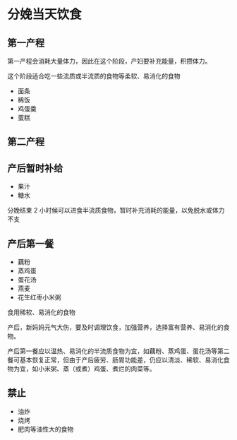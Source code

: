 # 分娩当天饮食

## 第一产程


第一产程会消耗大量体力，因此在这个阶段，产妇要补充能量，积攒体力。

这个阶段适合吃一些流质或半流质的食物等柔软、易消化的食物

- 面条
- 稀饭
- 鸡蛋羹
- 蛋糕


## 第二产程






## 产后暂时补给

- 果汁
- 糖水

分娩结束 2 小时候可以进食半流质食物，暂时补充消耗的能量，以免脱水或体力不支


## 产后第一餐


- 藕粉
- 蒸鸡蛋
- 蛋花汤
- 燕麦
- 花生红枣小米粥


食用稀软、易消化的食物

产后，新妈妈元气大伤，要及时调理饮食，加强营养，选择富有营养、易消化的食物。

产后第一餐应以温热、易消化的半流质食物为宜，如藕粉、蒸鸡蛋、蛋花汤等第二餐可基本恢复正常，但由于产后疲劳、肠胃功能差，仍应以清淡、稀软、易消化食物为宜，如小米粥、蒸（或煮）鸡蛋、煮烂的肉菜等。

## 禁止

- 油炸
- 烧烤
- 肥肉等油性大的食物